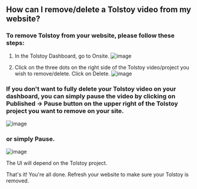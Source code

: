 ## How can I remove/delete a Tolstoy video from my website?

### To remove Tolstoy from your website, please follow these steps:

1. In the Tolstoy Dashboard, go to Onsite.
![image](https://github.com/user-attachments/assets/7da8df7d-8916-4173-8368-408b8bef8551)

   
2. Click on the three dots on the right side of the Tolstoy video/project you wish to remove/delete. Click on Delete. 
![image](https://github.com/user-attachments/assets/56636984-b45f-40cc-b056-9364f53d19cd)



### If you don't want to fully delete your Tolstoy video on your dashboard, you can simply pause the video by clicking on Published -> Pause button on the upper right of the Tolstoy project you want to remove on your site.
![image](https://github.com/user-attachments/assets/c797a8b5-da8f-478e-8a99-fe63a1889741)

### or simply Pause.
![image](https://github.com/user-attachments/assets/e067eff3-83e8-40f6-956b-33df9ef750db)


The UI will depend on the Tolstoy project.

That's it! You're all done. Refresh your website to make sure your Tolstoy is removed.
